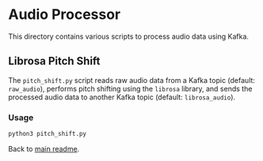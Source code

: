 # Audio Processor

This directory contains various scripts to process audio data using Kafka.

## Librosa Pitch Shift

The `pitch_shift.py` script reads raw audio data from a Kafka topic (default: `raw_audio`), performs pitch shifting using the `librosa` library, and sends the processed audio data to another Kafka topic (default: `librosa_audio`).

### Usage

```bash
python3 pitch_shift.py
```

Back to [main readme](../README.md).

